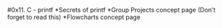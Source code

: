 #0x11. C - printf
*Secrets of printf
*Group Projects concept page (Don’t forget to read this)
*Flowcharts concept page
